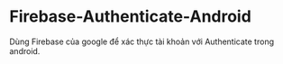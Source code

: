 # Firebase-Authenticate-Android
Dùng Firebase của google để xác thực tài khoản với Authenticate trong android.
